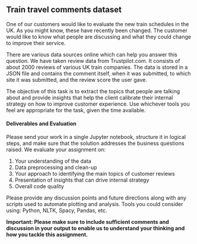 ## Train travel comments dataset

One of our customers would like to evaluate the new train schedules in the UK. As you
might know, these have recently been changed. The customer would like to know what
people are discussing and what they could change to improve their service.

There are various data sources online which can help you answer this question. We have taken review data from Trustpilot.com. It consists of about 2000 reviews of various UK train companies. The data is stored in a JSON file and contains the comment itself, when it was submitted, to which site it was submitted, and the review score the user gave.

The objective of this task is to extract the topics that people are talking about and provide insights that help the client calibrate their internal strategy on how to improve customer experience. Use whichever tools you feel are appropriate for the task, given the time available.

#### Deliverables and Evaluation
Please send your work in a single Jupyter notebook, structure it in logical steps, and make sure that the solution addresses the business questions raised. We evaluate your assignment on:

1. Your understanding of the data
2. Data preprocessing and clean-up
3. Your approach to identifying the main topics of customer reviews
4. Presentation of insights that can drive internal strategy
5. Overall code quality

Please provide any discussion points and future directions along with any scripts used to automate plotting and analysis. Tools you could consider using: Python, NLTK, Spacy, Pandas, etc.

**Important: Please make sure to include sufficient comments and discussion in your output to enable us to understand your thinking and how you tackle this assignment.**